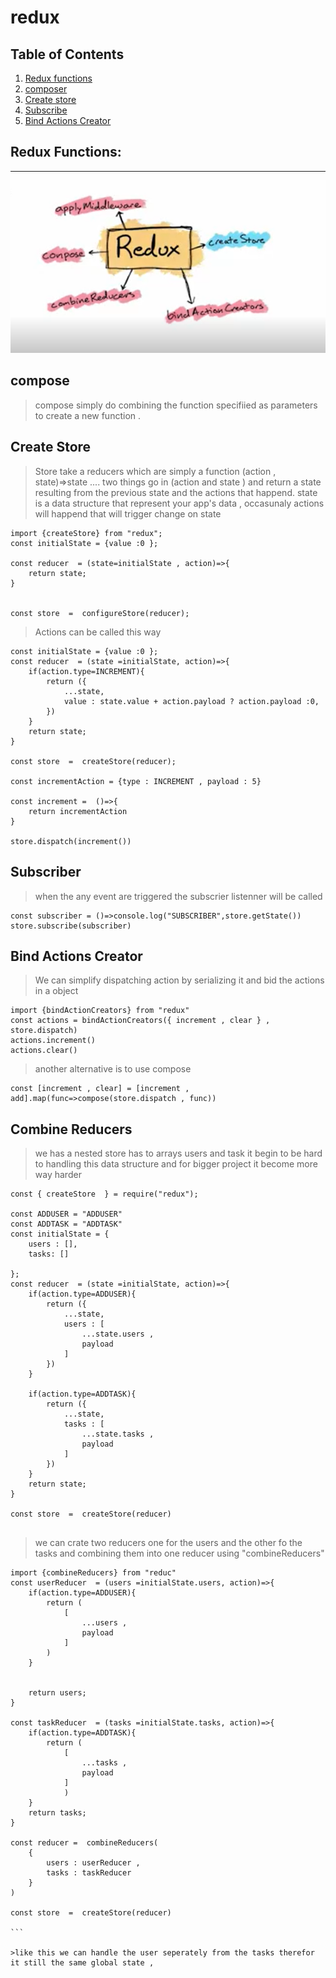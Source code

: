 # redux
## Table of Contents
1. [Redux functions](#redux-functions)
2. [composer](#composer)
3. [Create store](#create-store)
4. [Subscribe](#subscribe)
5. [Bind Actions Creator](#bind-actions-creator)
## Redux Functions:
***
![redux functions ](./functionsredux.png)
## compose
> compose simply do combining the function specifiied as parameters to create a new function . 

## Create Store
>Store take a reducers which are simply a function  (action , state)=>state ....
two things go in (action and state ) and return a state resulting from the previous state and the actions that happend.
state is a data structure that represent your app's data , occasunaly actions will happend that will trigger change on state

```
import {createStore} from "redux";
const initialState = {value :0 };

const reducer  = (state=initialState , action)=>{
    return state;
}


const store  =  configureStore(reducer);
```

>Actions can be called  this way 

```
const initialState = {value :0 };
const reducer  = (state =initialState, action)=>{
    if(action.type=INCREMENT){
        return ({
            ...state,
            value : state.value + action.payload ? action.payload :0, 
        })
    }
    return state;
}

const store  =  createStore(reducer);

const incrementAction = {type : INCREMENT , payload : 5}

const increment =  ()=>{
    return incrementAction
}

store.dispatch(increment())
```

## Subscriber 
>when the any event are triggered the subscrier listenner will be called

```
const subscriber = ()=>console.log("SUBSCRIBER",store.getState())
store.subscribe(subscriber)
```

## Bind Actions Creator

>We can simplify dispatching action by serializing it and bid the actions in a object

```
import {bindActionCreators} from "redux"
const actions = bindActionCreators({ increment , clear } , store.dispatch)
actions.increment()
actions.clear()

```

>another alternative is to use compose

```
const [increment , clear] = [increment , add].map(func=>compose(store.dispatch , func))

```



## Combine Reducers

>we has a nested store has to arrays users and task it begin to be hard to handling this data structure and for bigger project it become more  way harder

```
const { createStore  } = require("redux");

const ADDUSER = "ADDUSER"
const ADDTASK = "ADDTASK"
const initialState = {
    users : [], 
    tasks: []

};
const reducer  = (state =initialState, action)=>{
    if(action.type=ADDUSER){
        return ({
            ...state,
            users : [
                ...state.users , 
                payload
            ]
        })
    }

    if(action.type=ADDTASK){
        return ({
            ...state,
            tasks : [
                ...state.tasks , 
                payload
            ]
        })
    }
    return state;
}

const store  =  createStore(reducer)


```

> we can crate two reducers one for the users and the other  fo the tasks  and combining them into one reducer using "combineReducers"

````
import {combineReducers} from "reduc"
const userReducer  = (users =initialState.users, action)=>{
    if(action.type=ADDUSER){
        return (
            [
                ...users , 
                payload
            ]
        )
    }

   
    return users;
}

const taskReducer  = (tasks =initialState.tasks, action)=>{
    if(action.type=ADDTASK){
        return ( 
            [
                ...tasks , 
                payload
            ]
            )
    }
    return tasks;
}

const reducer =  combineReducers(
    {
        users : userReducer , 
        tasks : taskReducer
    }
)

const store  =  createStore(reducer)

```

>like this we can handle the user seperately from the tasks therefor it still the same global state ,